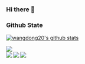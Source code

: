 ### Hi there 👋

<!--
**wangdong20/wangdong20** is a ✨ _special_ ✨ repository because its `README.md` (this file) appears on your GitHub profile.

Here are some ideas to get you started:

- 🔭 I’m currently working on ...
- 🌱 I’m currently learning ...
- 👯 I’m looking to collaborate on ...
- 🤔 I’m looking for help with ...
- 💬 Ask me about ...
- 📫 How to reach me: ...
- 😄 Pronouns: ...
- ⚡ Fun fact: ...
-->
### Github State

[![wangdong20's github stats](https://github-readme-stats.vercel.app/api?username=wangdong20&show_icons=true&title_color=fff&icon_color=79ff97&text_color=9f9f9f&bg_color=151515)](https://github.com/wangdong20/github-readme-stats)

<a href="https://github.com/wangdong20/github-readme-stats">
  <img align="center" src="https://github-readme-stats.vercel.app/api/top-langs/?username=wangdong20&layout=compact&theme=radical" />
</a>

<a href="https://github.com/wangdong20/DWKotlinScriptCompiler" style="display:block;">
  <img align="left" src="https://github-readme-stats.vercel.app/api/pin/?username=wangdong20&repo=DWKotlinScriptCompiler&show_icons=true&theme=radical" />
</a>

<a href="https://github.com/wangdong20/AndroidGradientUI" style="display:block;">
  <img align="left" src="https://github-readme-stats.vercel.app/api/pin/?username=wangdong20&repo=AndroidGradientUI&show_icons=true&theme=radical" />
</a>

<a href="https://github.com/wangdong20/Html-Sudoku" style="display:block;">
  <img align="left" src="https://github-readme-stats.vercel.app/api/pin/?username=wangdong20&repo=Html-Sudoku&show_icons=true&theme=radical" />
</a>
